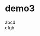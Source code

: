 # demo3
abcd
<br>efgh</br>
<!--
---
- name: Deploy JAR
  hosts: local
  become: true

  tasks:
    - name: Copy JAR file
      copy:
        src: /mnt/c/ProgramData/Jenkins/.jenkins/workspace/your-job/target/your-app.jar
        dest: /home/your-username/ansible-lab/app.jar
        mode: '0755'

    - name: Run JAR file
      shell: nohup java -jar /home/your-username/ansible-lab/app.jar > app.log 2>&1 &
  -->
